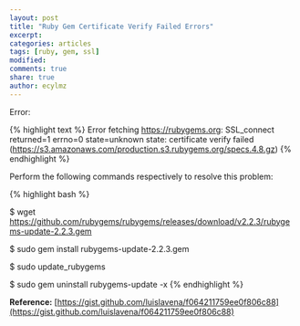 ```yaml
---
layout: post
title: "Ruby Gem Certificate Verify Failed Errors"
excerpt:
categories: articles
tags: [ruby, gem, ssl]
modified:
comments: true
share: true
author: ecylmz
---
```


Error:

{% highlight text %}
Error fetching https://rubygems.org:
SSL_connect returned=1 errno=0 state=unknown state: certificate verify failed (https://s3.amazonaws.com/production.s3.rubygems.org/specs.4.8.gz)
{% endhighlight %}

Perform the following commands respectively to resolve this problem:

{% highlight bash %}

$ wget https://github.com/rubygems/rubygems/releases/download/v2.2.3/rubygems-update-2.2.3.gem

$ sudo gem install rubygems-update-2.2.3.gem

$ sudo update_rubygems

$ sudo gem uninstall rubygems-update -x
{% endhighlight %}

**Reference:** [https://gist.github.com/luislavena/f064211759ee0f806c88](https://gist.github.com/luislavena/f064211759ee0f806c88)
